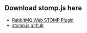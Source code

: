 ## Download stomp.js here
- [RabbitMQ Web STOMP Plugin](https://www.rabbitmq.com/docs/web-stomp#usage)
- [stomp.js github](https://github.com/rabbitmq/rabbitmq-server/blob/main/deps/rabbitmq_web_stomp_examples/priv/stomp.js)